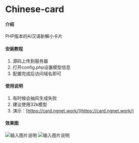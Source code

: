 # Chinese-card

#### 介绍
PHP版本的AI汉语新解小卡片

#### 安装教程

1.  源码上传到服务器
2.  打开config.php设置模型信息
3.  配置完成后访问域名即可

#### 使用说明

1.  有时候会抽风生成失败
2.  建议使用32k模型
3.  演示：[https://card.ngnet.work/](https://card.ngnet.work/)


#### 效果图
![输入图片说明](https://foruda.gitee.com/images/1726478179754245190/e480ef54_12855651.png "在这里输入图片标题")
![输入图片说明](https://foruda.gitee.com/images/1726478197182289468/a0819d07_12855651.png "f7642365bd45f03e0e27ef63ee3d2a3.png")

